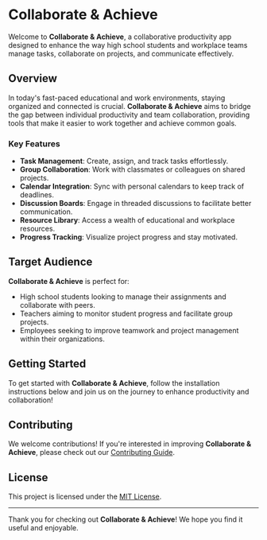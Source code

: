 # Collaborate & Achieve

Welcome to **Collaborate & Achieve**, a collaborative productivity app designed to enhance the way high school students and workplace teams manage tasks, collaborate on projects, and communicate effectively.

## Overview

In today's fast-paced educational and work environments, staying organized and connected is crucial. **Collaborate & Achieve** aims to bridge the gap between individual productivity and team collaboration, providing tools that make it easier to work together and achieve common goals.

### Key Features

- **Task Management**: Create, assign, and track tasks effortlessly.
- **Group Collaboration**: Work with classmates or colleagues on shared projects.
- **Calendar Integration**: Sync with personal calendars to keep track of deadlines.
- **Discussion Boards**: Engage in threaded discussions to facilitate better communication.
- **Resource Library**: Access a wealth of educational and workplace resources.
- **Progress Tracking**: Visualize project progress and stay motivated.

## Target Audience

**Collaborate & Achieve** is perfect for:
- High school students looking to manage their assignments and collaborate with peers.
- Teachers aiming to monitor student progress and facilitate group projects.
- Employees seeking to improve teamwork and project management within their organizations.

## Getting Started

To get started with **Collaborate & Achieve**, follow the installation instructions below and join us on the journey to enhance productivity and collaboration!

## Contributing

We welcome contributions! If you're interested in improving **Collaborate & Achieve**, please check out our [Contributing Guide](CONTRIBUTING.md).

## License

This project is licensed under the [MIT License](LICENSE).

---

Thank you for checking out **Collaborate & Achieve**! We hope you find it useful and enjoyable.
